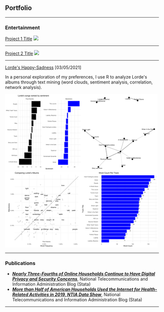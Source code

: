 ## Portfolio

---

### Entertainment

[Project 1 Title](/sample_page)
<img src="images/dummy_thumbnail.jpg?raw=true"/>

---
[Project 2 Title](/pdf/sample_presentation.pdf)
<img src="images/dummy_thumbnail.jpg?raw=true"/>

---
[Lorde's Happy-Sadness](https://github.com/michcao/media_analyses/blob/main/Lorde/README.md) [03/05/2021]

In a personal exploration of my preferences, I use R to analyze Lorde's albums through text mining (word clouds, sentiment analysis, correlation, network analysis).

<img src="images/sent_album_and_song (1).png" height="250"/><img src="images/network_analysis (1).png" height="250"/><img src="images/correlation (1).png" height="250"/><img src="images/words_per_track_bar (1).png" height="250"/>



---

### Publications

- **_[Nearly Three-Fourths of Online Households Continue to Have Digital Privacy and Security Concerns](https://ntia.gov/blog/2021/nearly-three-fourths-online-households-continue-have-digital-privacy-and-security-concerns)_**, National Telecommunications and Information Administration Blog (Stata)
- **_[More than Half of American Households Used the Internet for Health-Related Activities in 2019, NTIA Data Show](https://ntia.gov/blog/2020/more-half-american-households-used-internet-health-related-activities-2019-ntia-data-show)_**, National Telecommunications and Information Administration Blog (Stata)

---





